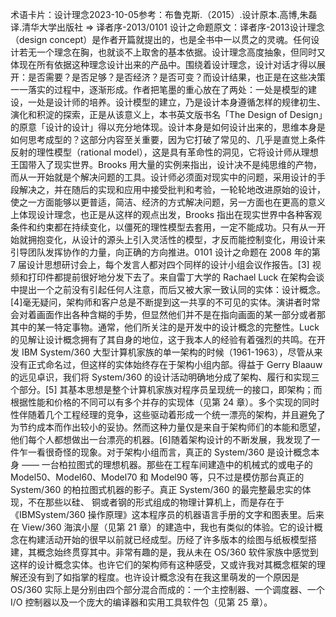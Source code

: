 

术语卡片：设计理念2023-10-05参考：布鲁克斯.（2015）.设计原本.高博,朱磊译.清华大学出版社 => 译者序-2013/0101 设计之命题原文：译者序-2013设计理念（design concept）是作者开篇就提出的，也是全书中一以贯之的灵魂。任何设计若无一个理念在胸，也就谈不上取舍的基本依据。设计理念高度抽象，但同时又体现在所有依据这种理念设计出来的产品中。围绕着设计理念，设计对话才得以展开：是否需要？是否足够？是否经济？是否可变？而设计结果，也正是在这些决策一一落实的过程中，逐渐形成。作者把笔墨的重心放在了两处：一处是模型的建设，一处是设计师的培养。设计模型的建立，乃是设计本身遵循怎样的规律初生、演化和积淀的探索，正是从该意义上，本书英文版书名「The Design of Design」的原意「设计的设计」得以充分地体现。设计本身是如何设计出来的，思维本身是如何思考成型的？这部分内容至关重要，因为它打破了常见的、几乎是直觉上条件反射的理性模型（rational model），这是具有革命性的洞见，它将设计师从理想王国带入了现实世界。Brooks 用大量的实例来指出，设计决不是纯思维的产物，而从一开始就是个解决问题的工具。设计师必须面对现实中的问题，采用设计的手段解决之，并在随后的实现和应用中接受批判和考验，一轮轮地改进原始的设计，使之一方面能够以更普适，简洁、经济的方式解决问题，另一方面也在更高的意义上体现设计理念，也正是从这样的观点出发，Brooks 指出在现实世界中各种客观条件和约束都在持续变化，以僵死的理性模型去套用，一定不能成功。只有从一开始就拥抱变化，从设计的源头上引入灵活性的模型，才反而能控制变化，用设计来引导团队发挥协作的力量，向正确的方向推进。0101 设计之命题在 2008 年的第 7 届设计思想研讨会上，每个发言人都对四个同样的设计小组会议作报告。[3] 视频和打印件都提前很好地分发下去了。来自雷丁大学的 Rachael Luck 在架构会谈中提出一个之前没有引起任何人注意，而后又被大家一致认同的实体：设计概念。[4]毫无疑问，架构师和客户总是不断提到这一共享的不可见的实体。演讲者时常会对着画面作出各种含糊的手势，但显然他们并不是在指向画面的某一部分或者那其中的某一特定事物。通常，他们所关注的是开发中的设计概念的完整性。Luck 的见解让设计概念拥有了其自身的地位，这于我本人的经验有着强烈的共鸣。在开发 IBM System/360 大型计算机家族的单一架构的时候（1961-1963），尽管从来没有正式命名过，但这样的实体始终存在于架构小组内部。得益于 Gerry Blaauw 的远见卓识，我们将 System/360 的设计活动明确地分成了架构、履行和实现三个部分。[5] 其基本思想是整个计算机家族对程序员呈现统一的接口，即架构；而根据性能和价格的不同可以有多个并存的实现体（见第 24 章）。多个实现的同时性伴随着几个工程经理的竞争，这些驱动着形成一个统一漂亮的架构，并且避免了为节约成本而作出较小的妥协。然而这种力量仅是来自于架构师们的本能和愿望，他们每个人都想做出一台漂亮的机器。[6]随着架构设计的不断发展，我发现了一件乍一看很奇怪的现象。对于架构小组而言，真正的 System/360 是设计概念本身 —— 一台柏拉图式的理想机器。那些在工程车间建造中的机械式的或电子的 Model50、Model60、Model70 和 Model90 等，只不过是模仿那台真正的 System/360 的柏拉图式机器的影子。真正 System/360 的最完整最忠实的体现，不在那些以硅、 铜或者钢的形式组成的物理计算机上，而是存在于《IBMSystem/360 操作原理》这本程序员的机器语言手册的文字和图表里。后来在 View/360 海滨小屋（见第 21 章）的建造中，我也有类似的体验。它的设计概念在构建活动开始的很早以前就已经成型。历经了许多版本的绘图与纸板模型搭建，其概念始终贯穿其中。非常有趣的是，我从未在 OS/360 软件家族中感觉到这样的设计概念实体。也许它们的架构师有这种感受，又或许我对其概念框架的理解还没有到了如指掌的程度。也许设计概念没有在我这里萌发的一个原因是 OS/360 实际上是分别由四个部分混合而成的：一个主控制器、一个调度器、一个 I/O 控制器以及一个庞大的编译器和实用工具软件包（见第 25 章）。